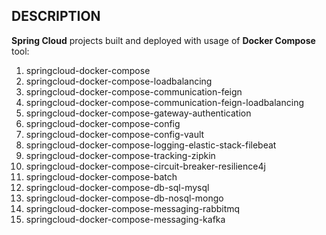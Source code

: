 DESCRIPTION
-----------

**Spring Cloud** projects built and deployed with usage of **Docker Compose** tool:
1. springcloud-docker-compose
1. springcloud-docker-compose-loadbalancing
1. springcloud-docker-compose-communication-feign
1. springcloud-docker-compose-communication-feign-loadbalancing
1. springcloud-docker-compose-gateway-authentication
1. springcloud-docker-compose-config
1. springcloud-docker-compose-config-vault
1. springcloud-docker-compose-logging-elastic-stack-filebeat
1. springcloud-docker-compose-tracking-zipkin
1. springcloud-docker-compose-circuit-breaker-resilience4j
1. springcloud-docker-compose-batch
1. springcloud-docker-compose-db-sql-mysql
1. springcloud-docker-compose-db-nosql-mongo
1. springcloud-docker-compose-messaging-rabbitmq
1. springcloud-docker-compose-messaging-kafka